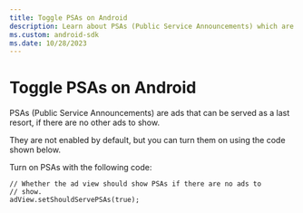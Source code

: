 ```yaml
---
title: Toggle PSAs on Android
description: Learn about PSAs (Public Service Announcements) which are ads that can be served if there are no other ads to show on Android.
ms.custom: android-sdk
ms.date: 10/28/2023
---
```



# Toggle PSAs on Android

PSAs (Public Service Announcements) are ads that can be served as a last resort, if there are no other ads to show.

They are not enabled by default, but you can turn them on using the code shown below.

Turn on PSAs with the following code:

``` 
// Whether the ad view should show PSAs if there are no ads to
// show.
adView.setShouldServePSAs(true);
    
```
